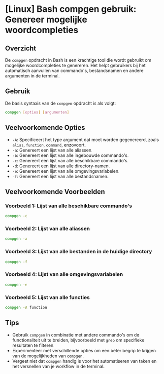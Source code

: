 # [Linux] Bash compgen gebruik: Genereer mogelijke woordcompleties

## Overzicht
De `compgen` opdracht in Bash is een krachtige tool die wordt gebruikt om mogelijke woordcompleties te genereren. Het helpt gebruikers bij het automatisch aanvullen van commando's, bestandsnamen en andere argumenten in de terminal.

## Gebruik
De basis syntaxis van de `compgen` opdracht is als volgt:

```bash
compgen [opties] [argumenten]
```

## Veelvoorkomende Opties
- `-A`: Specificeert het type argument dat moet worden gegenereerd, zoals `alias`, `function`, `command`, enzovoort.
- `-a`: Genereert een lijst van alle aliassen.
- `-b`: Genereert een lijst van alle ingebouwde commando's.
- `-c`: Genereert een lijst van alle beschikbare commando's.
- `-d`: Genereert een lijst van alle directory-namen.
- `-e`: Genereert een lijst van alle omgevingsvariabelen.
- `-f`: Genereert een lijst van alle bestandsnamen.

## Veelvoorkomende Voorbeelden

### Voorbeeld 1: Lijst van alle beschikbare commando's
```bash
compgen -c
```

### Voorbeeld 2: Lijst van alle aliassen
```bash
compgen -a
```

### Voorbeeld 3: Lijst van alle bestanden in de huidige directory
```bash
compgen -f
```

### Voorbeeld 4: Lijst van alle omgevingsvariabelen
```bash
compgen -e
```

### Voorbeeld 5: Lijst van alle functies
```bash
compgen -A function
```

## Tips
- Gebruik `compgen` in combinatie met andere commando's om de functionaliteit uit te breiden, bijvoorbeeld met `grep` om specifieke resultaten te filteren.
- Experimenteer met verschillende opties om een beter begrip te krijgen van de mogelijkheden van `compgen`.
- Vergeet niet dat `compgen` handig is voor het automatiseren van taken en het versnellen van je workflow in de terminal.